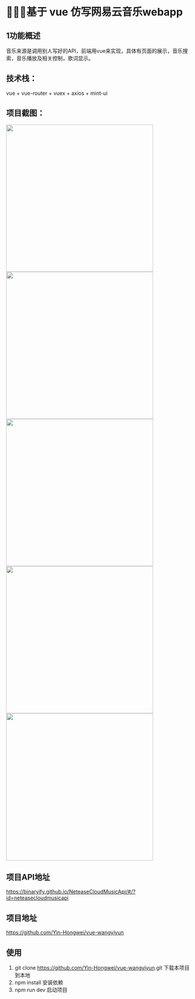 # 🎵🎵🎵基于 vue 仿写网易云音乐webapp



## 1功能概述

音乐来源是调用别人写好的API，前端用vue来实现，具体有页面的展示，音乐搜索，音乐播放及相关控制，歌词显示。



## 技术栈：

vue + vue-router + vuex + axios + mint-ui



## 项目截图：

<img src="https://github.com/Yin-Hongwei/vue-wangyiyun/img/wangyiyun01.jpg" width="400"/><br/>
<img src="https://github.com/Yin-Hongwei/vue-wangyiyun/img/wangyiyun02.jpg" width="400"/><br/>
<img src="https://github.com/Yin-Hongwei/vue-wangyiyun/img/wangyiyun03.jpg" width="400"/><br/>
<img src="https://github.com/Yin-Hongwei/vue-wangyiyun/img/wangyiyun04.jpg" width="400"/><br/>
<img src="https://github.com/Yin-Hongwei/vue-wangyiyun/img/wangyiyun05.jpg" width="400"/><br/>



## 项目API地址

https://binaryify.github.io/NeteaseCloudMusicApi/#/?id=neteasecloudmusicapi



## 项目地址

https://github.com/Yin-Hongwei/vue-wangyiyun



## 使用

1. git clone <https://github.com/Yin-Hongwei/vue-wangyiyun>.git 下载本项目到本地
2. npm install 安装依赖
3. npm run dev 启动项目

